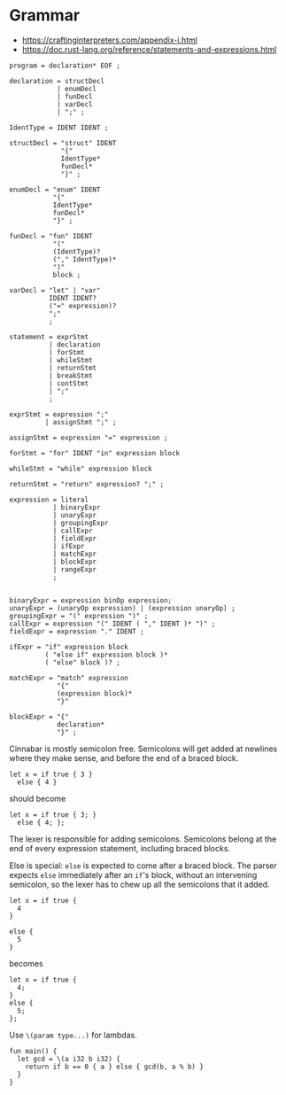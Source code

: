 # Grammar

* https://craftinginterpreters.com/appendix-i.html
* https://doc.rust-lang.org/reference/statements-and-expressions.html

```BNF
program = declaration* EOF ;

declaration = structDecl
            | enumDecl
            | funDecl
            | varDecl
            | ";" ;

IdentType = IDENT IDENT ;

structDecl = "struct" IDENT
             "{"
             IdentType*
             funDecl*
             "}" ;

enumDecl = "enum" IDENT
           "{"
           IdentType*
           funDecl*
           "}" ;

funDecl = "fun" IDENT
           "("
           (IdentType)?
           ("," IdentType)*
           ")"
           block ;

varDecl = "let" | "var"
          IDENT IDENT?
          ("=" expression)?
          ";"
          ;

statement = exprStmt
          | declaration
          | forStmt
          | whileStmt
          | returnStmt
          | breakStmt
          | contStmt
          | ";"
          ;

exprStmt = expression ";"
         | assignStmt ";" ;

assignStmt = expression "=" expression ;

forStmt = "for" IDENT "in" expression block

whileStmt = "while" expression block

returnStmt = "return" expression? ";" ;

expression = literal
           | binaryExpr
           | unaryExpr
           | groupingExpr
           | callExpr
           | fieldExpr
           | ifExpr
           | matchExpr
           | blockExpr
           | rangeExpr
           ;


binaryExpr = expression binOp expression;
unaryExpr = (unaryOp expression) | (expression unaryOp) ;
groupingExpr = "(" expression ")" ;
callExpr = expression "(" IDENT ( "," IDENT )* ")" ;
fieldExpr = expression "." IDENT ;

ifExpr = "if" expression block
         ( "else if" expression block )*
         ( "else" block )? ;

matchExpr = "match" expression
            "{"
            (expression block)*
            "}"

blockExpr = "{"
            declaration*
            "}" ;
```

Cinnabar is mostly semicolon free. Semicolons will get added at newlines where
they make sense, and before the end of a braced block.

```Cinnabar
let x = if true { 3 }
  else { 4 }
```

should become

```Cinnabar
let x = if true { 3; }
  else { 4; };
```

The lexer is responsible for adding semicolons. Semicolons belong at the end of
every expression statement, including braced blocks.

Else is special: `else` is expected to come after a braced block. The parser
expects `else` immediately after an `if`'s block, without an intervening semicolon,
so the lexer has to chew up all the semicolons that it added.

```Cinnabar
let x = if true {
  4
}

else {
  5
}
```

becomes

```Cinnabar
let x = if true {
  4;
}
else {
  5;
};
```


Use `\(param type...)` for lambdas.

```Cinnabar
fun main() {
  let gcd = \(a i32 b i32) {
    return if b == 0 { a } else { gcd(b, a % b) }
  }
}
```
